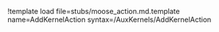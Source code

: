 !template load file=stubs/moose_action.md.template name=AddKernelAction syntax=/AuxKernels/AddKernelAction